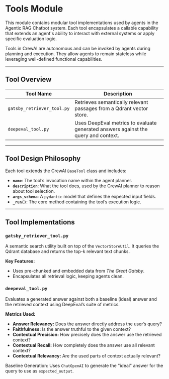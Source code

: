 # Tools Module

This module contains modular tool implementations used by agents in the Agentic RAG Chatbot system. Each tool encapsulates a callable capability that extends an agent's ability to interact with external systems or apply specific evaluation logic.

Tools in CrewAI are autonomous and can be invoked by agents during planning and execution. They allow agents to remain stateless while leveraging well-defined functional capabilities.

---

## Tool Overview

| Tool Name              | Description                                                                 |
|------------------------|-----------------------------------------------------------------------------|
| `gatsby_retriever_tool.py` | Retrieves semantically relevant passages from a Qdrant vector store.        |
| `deepeval_tool.py`     | Uses DeepEval metrics to evaluate generated answers against the query and context. |

---

## Tool Design Philosophy

Each tool extends the CrewAI `BaseTool` class and includes:

- **`name`**: The tool’s invocation name within the agent planner.
- **`description`**: What the tool does, used by the CrewAI planner to reason about tool selection.
- **`args_schema`**: A `pydantic` model that defines the expected input fields.
- **`_run()`**: The core method containing the tool’s execution logic.

---

## Tool Implementations

### `gatsby_retriever_tool.py`

A semantic search utility built on top of the `VectorStoreUtil`. It queries the Qdrant database and returns the top-k relevant text chunks.

**Key Features:**
- Uses pre-chunked and embedded data from *The Great Gatsby*.
- Encapsulates all retrieval logic, keeping agents clean.

### `deepeval_tool.py`
Evaluates a generated answer against both a baseline (ideal) answer and the retrieved context using DeepEval’s suite of metrics.

**Metrics Used:**
- **Answer Relevancy:** Does the answer directly address the user’s query?
- **Faithfulness:** Is the answer truthful to the given context?
- **Contextual Precision:** How precisely does the answer use the retrieved context?
- **Contextual Recall:** How completely does the answer use all relevant context?
- **Contextual Relevancy:** Are the used parts of context actually relevant?

Baseline Generation: Uses `ChatOpenAI` to generate the "ideal" answer for the query to use as `expected_output`.
